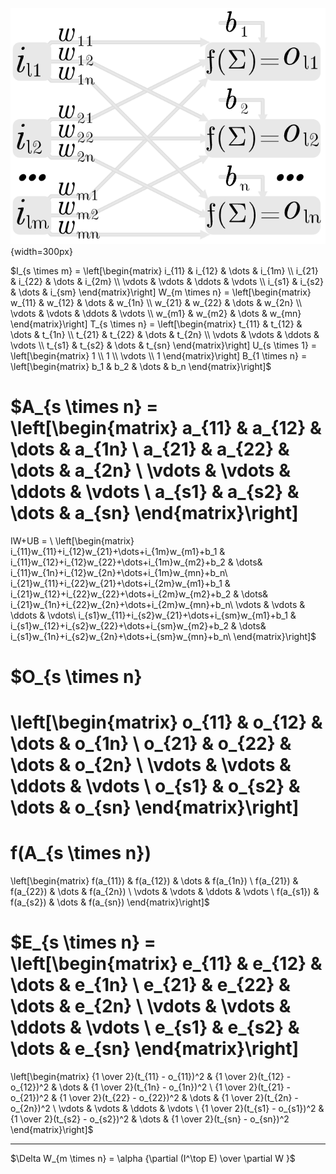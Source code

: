 

![](layer.png){width=300px}

$I_{s \times m} = 
\left[\begin{matrix}
i_{11} & i_{12} & \dots & i_{1m}   \\
i_{21} & i_{22} & \dots & i_{2m}   \\
\vdots & \vdots & \ddots & \vdots  \\
i_{s1} & i_{s2} & \dots & i_{sm}
\end{matrix}\right]
W_{m \times n} =
\left[\begin{matrix}
w_{11} & w_{12} & \dots & w_{1n}    \\
w_{21} & w_{22} & \dots & w_{2n}    \\
\vdots & \vdots & \ddots & \vdots   \\
w_{m1} & w_{m2} & \dots & w_{mn}
\end{matrix}\right]
T_{s \times n} =
\left[\begin{matrix}
t_{11} & t_{12} & \dots & t_{1n}    \\
t_{21} & t_{22} & \dots & t_{2n}    \\
\vdots & \vdots & \ddots & \vdots   \\
t_{s1} & t_{s2} & \dots & t_{sn} 
\end{matrix}\right]
U_{s \times 1} =
\left[\begin{matrix}
1 \\ 1 \\ \vdots \\ 1 
\end{matrix}\right]
B_{1 \times n} =
\left[\begin{matrix}
b_1 & b_2 & \dots & b_n 
\end{matrix}\right]$

$A_{s \times n} =
\left[\begin{matrix}
a_{11} & a_{12} & \dots & a_{1n} \\
a_{21} & a_{22} & \dots & a_{2n}  \\
\vdots & \vdots & \ddots & \vdots    \\
a_{s1} & a_{s2} & \dots & a_{sn} 
\end{matrix}\right] 
= 
IW+UB
= \\
\left[\begin{matrix}
i_{11}w_{11}+i_{12}w_{21}+\dots+i_{1m}w_{m1}+b_1 &
i_{11}w_{12}+i_{12}w_{22}+\dots+i_{1m}w_{m2}+b_2 &
\dots&
i_{11}w_{1n}+i_{12}w_{2n}+\dots+i_{1m}w_{mn}+b_n\\
i_{21}w_{11}+i_{22}w_{21}+\dots+i_{2m}w_{m1}+b_1 &
i_{21}w_{12}+i_{22}w_{22}+\dots+i_{2m}w_{m2}+b_2 &
\dots&
i_{21}w_{1n}+i_{22}w_{2n}+\dots+i_{2m}w_{mn}+b_n\\
\vdots & \vdots & \ddots & \vdots\\
i_{s1}w_{11}+i_{s2}w_{21}+\dots+i_{sm}w_{m1}+b_1 &
i_{s1}w_{12}+i_{s2}w_{22}+\dots+i_{sm}w_{m2}+b_2 &
\dots&
i_{s1}w_{1n}+i_{s2}w_{2n}+\dots+i_{sm}w_{mn}+b_n\\
\end{matrix}\right]$

$O_{s \times n} 
=
\left[\begin{matrix}
o_{11} & o_{12} & \dots & o_{1n}  \\
o_{21} & o_{22} & \dots & o_{2n}  \\
\vdots & \vdots & \ddots & \vdots \\
o_{s1} & o_{s2} & \dots & o_{sn} 
\end{matrix}\right] 
= 
f(A_{s \times n})
=
\left[\begin{matrix}
f(a_{11}) & f(a_{12}) & \dots & f(a_{1n}) \\
f(a_{21}) & f(a_{22}) & \dots & f(a_{2n}) \\
\vdots & \vdots & \ddots & \vdots         \\
f(a_{s1}) & f(a_{s2}) & \dots & f(a_{sn}) 
\end{matrix}\right]$


$E_{s \times n} =
\left[\begin{matrix}
e_{11} & e_{12} & \dots & e_{1n}  \\
e_{21} & e_{22} & \dots & e_{2n}  \\
\vdots & \vdots & \ddots & \vdots \\
e_{s1} & e_{s2} & \dots & e_{sn} 
\end{matrix}\right]
=
\left[\begin{matrix}
{1 \over 2}(t_{11} - o_{11})^2 & 
{1 \over 2}(t_{12} - o_{12})^2 & 
\dots & 
{1 \over 2}(t_{1n} - o_{1n})^2 \\
{1 \over 2}(t_{21} - o_{21})^2 & 
{1 \over 2}(t_{22} - o_{22})^2 & 
\dots & 
{1 \over 2}(t_{2n} - o_{2n})^2 \\
\vdots & \vdots & \ddots & \vdots    \\
{1 \over 2}(t_{s1} - o_{s1})^2 & 
{1 \over 2}(t_{s2} - o_{s2})^2 & 
\dots & 
{1 \over 2}(t_{sn} - o_{sn})^2 
\end{matrix}\right]$



****
$\Delta W_{m \times n} = \alpha {\partial (I^\top  E) \over \partial W }$
